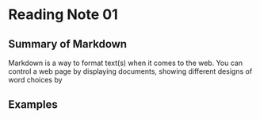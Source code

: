 # Reading Note 01

## Summary of Markdown
Markdown is a way to format text(s) when it comes to the web. You can control a web page by displaying documents, showing different designs of word choices by
## Examples

